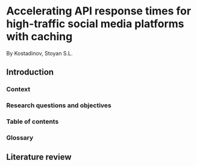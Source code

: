 # Accelerating API response times for high-traffic social media platforms with caching

By Kostadinov, Stoyan S.L.

## Introduction

### Context

### Research questions and objectives

### Table of contents

### Glossary

## Literature review
